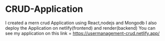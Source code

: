 # CRUD-Application
I created a mern crud Application using React,nodejs and Mongodb
I also deploy the Application on netlify(frontend) and render(backend) 
You can see my application on this link = https://usermanagement-crud.netlify.app/
